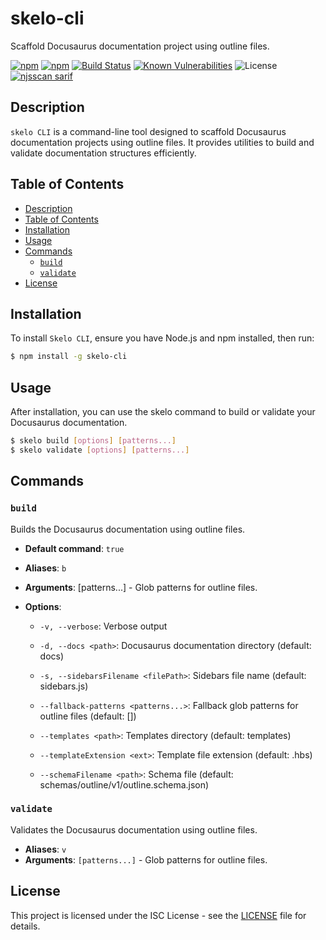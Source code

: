 # skelo-cli

Scaffold Docusaurus documentation project using outline files.





[![npm](https://img.shields.io/npm/v/skelo-cli.svg)](https://www.npmjs.com/package/skelo-cli)
[![npm](https://img.shields.io/npm/dm/skelo-cli.svg)](https://www.npmjs.com/package/skelo-cli)
[![Build Status](https://github.com/weblidity/skelo-cli/actions/workflows/node.js.yml/badge.svg)](https://github.com/weblidity/skelo-cli/actions/workflows/node.js.yml)
[![Known Vulnerabilities](https://snyk.io/test/github/weblidity/skelo-cli/badge.svg)](https://snyk.io/test/github/weblidity/skelo-cli) <!-- Example, adapt to your vulnerability scanner -->
![License](https://img.shields.io/badge/license-ISC-green)
[![njsscan sarif](https://github.com/weblidity/skelo-cli/actions/workflows/njsscan.yml/badge.svg)](https://github.com/weblidity/skelo-cli/actions/workflows/njsscan.yml)
<!-- [![npm](https://img.shields.io/npm/l/skelo-cli.svg)](https://www.npmjs.com/package/skelo-cli) -->
<!-- [![Coverage Status](https://coveralls.io/repos/github/weblidity/skelo-cli/badge.svg?branch=main)](https://coveralls.io/github/weblidity/skelo-cli?branch=main) --><!--  Example, adapt if using Coveralls -->


## Description

`skelo CLI` is a command-line tool designed to scaffold Docusaurus documentation projects using outline files. It provides utilities to build and validate documentation structures efficiently.

## Table of Contents

- [Description](#description)
- [Table of Contents](#table-of-contents)
- [Installation](#installation)
- [Usage](#usage)
- [Commands](#commands)
  - [`build`](#build)
  - [`validate`](#validate)
- [License](#license)

## Installation

To install `Skelo CLI`, ensure you have Node.js and npm installed, then run:

```bash
$ npm install -g skelo-cli
```

## Usage

After installation, you can use the skelo command to build or validate your Docusaurus documentation.

```bash
$ skelo build [options] [patterns...]
$ skelo validate [options] [patterns...]
```

## Commands

### `build`

Builds the Docusaurus documentation using outline files.

- **Default command**: `true`
- **Aliases**: `b`
- **Arguments**: [patterns...] - Glob patterns for outline files.
- **Options**:

  * `-v, --verbose`: Verbose output

  * `-d, --docs <path>`: Docusaurus documentation directory (default: docs)

  * `-s, --sidebarsFilename <filePath>`: Sidebars file name (default: sidebars.js)

  * `--fallback-patterns <patterns...>`: Fallback glob patterns for outline files (default: [])

  * `--templates <path>`: Templates directory (default: templates)

  * `--templateExtension <ext>`: Template file extension (default: .hbs)

  * `--schemaFilename <path>`: Schema file (default: schemas/outline/v1/outline.schema.json)

### `validate`

Validates the Docusaurus documentation using outline files.

- **Aliases**: `v`
- **Arguments**: `[patterns...]` - Glob patterns for outline files.



## License

This project is licensed under the ISC License - see the [LICENSE](LICENSE) file for details.

